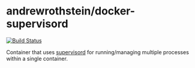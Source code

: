 andrewrothstein/docker-supervisord
==================================
[![Build Status](https://travis-ci.org/andrewrothstein/docker-supervisord.svg?branch=master)](https://travis-ci.org/andrewrothstein/docker-supervisord)

Container that uses [supervisord](http://supervisord.org/) for running/managing multiple processes within a single container.
